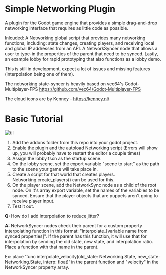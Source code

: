 # Simple Networking Plugin
A plugin for the Godot game engine that provides a simple drag-and-drop networking interface that requires as little code as possible.

Inlcuded: 
A Networking global script that provides many networking functions, including: state changes, creating players, and receiving local and global IP addresses from an API.
A NetworkSyncer node that allows a user to type-in the properties of the parent that need to be synced. Lastly, an example lobby for rapid prototyping that also functions as a lobby demo.

This is still in development, expect a lot of issues and missing features (interpolation being one of them).

The networking state-syncer is heavily based on vec64's Godot-Multiplayer-FPS https://github.com/vec64/Godot-Multiplayer-FPS

The cloud icons are by Kenney - https://kenney.nl/

# Basic Tutorial

![til](https://github.com/likeich/Godot-Simple-Networking-Plugin/blob/main/preview.gif?raw=true)

1. Add the addons folder from this repo into your godot project.
2. Enable the plugin and the autoload Networking script (Errors will show up, you will probably have to restart the editor a couple times)
3. Assign the lobby tscn as the startup scene.
4. On the lobby scene, set the export variable "scene to start" as the path to the scene your game will take place in.
5. Create a script for that world that creates players. Networking.create_players() can be used for this.
6. On the player scene, add the NetworkSync node as a child of the root node. On it's array export variable, set the names of the variables to be synced. Ensure that the player objects that are puppets aren't going to receive player input.
7. Test it out.

**Q:** How do I add interpolation to reduce jitter?

**A:** NetworkSyncer nodes check their parent for a custom property interpolating function in this format: "interpolate_[variable name from synced properties]". If the parent has this function, it will use that for interpolation by sending the old state, new state, and interpolation ratio. Place a function with that name in the parent.

Ex: place 'func interpolate_velocity(old_state: Networking.State, new_state: Networking.State, interp: float)' in the parent function and "velocity" in the NetworkSyncer property array.
